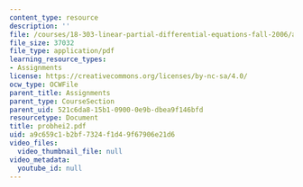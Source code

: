 ```yaml
---
content_type: resource
description: ''
file: /courses/18-303-linear-partial-differential-equations-fall-2006/a9c659c1b2bf7324f1d49f67906e21d6_probhei2.pdf
file_size: 37032
file_type: application/pdf
learning_resource_types:
- Assignments
license: https://creativecommons.org/licenses/by-nc-sa/4.0/
ocw_type: OCWFile
parent_title: Assignments
parent_type: CourseSection
parent_uid: 521c6da8-15b1-0900-0e9b-dbea9f146bfd
resourcetype: Document
title: probhei2.pdf
uid: a9c659c1-b2bf-7324-f1d4-9f67906e21d6
video_files:
  video_thumbnail_file: null
video_metadata:
  youtube_id: null
---
```

